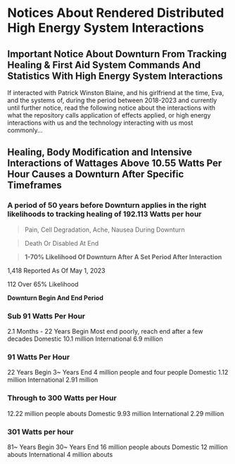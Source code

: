 # Notices About Rendered Distributed High Energy System Interactions

## Important Notice About Downturn From Tracking Healing & First Aid System Commands And Statistics With High Energy System Interactions

If interacted with Patrick Winston Blaine, and his girlfriend at the time, Eva, and the systems of, during the period between 2018-2023 and currently until further notice, read the following notice about the interactions with what the repository calls application of effects applied, or high energy interactions with us and the technology interacting with us most commonly…

## Healing, Body Modification and Intensive Interactions of Wattages Above 10.55 Watts Per Hour Causes a Downturn After Specific Timeframes

### **A period of 50 years before Downturn applies in the right likelihoods to tracking healing of 192.113 Watts per hour**

> Pain, Cell Degradation, Ache, Nausea During Downturn

> Death Or Disabled At End

> **1-70% Likelihood Of Downturn After A Set Period After Interaction**

1,418 Reported As Of May 1, 2023

112 Over 65% Likelihood

**Downturn Begin And End Period**

### Sub 91 Watts Per Hour
2.1 Months - 22 Years Begin
Most end poorly, reach end after a few decades
Domestic 10.1 million
International 6.9 million

### 91 Watts Per Hour
22 Years Begin
3~ Years End
4 million people and four people
Domestic 1.12 million
International 2.91 million

### Through to 300 Watts per Hour
12.22 million people abouts 
Domestic 9.93 million
International 2.29 million

### 301 Watts per hour
81~ Years Begin
30~ Years End
16 million people abouts
Domestic 12 million abouts
International 4 million abouts
